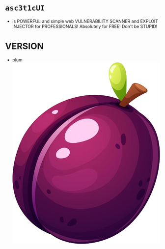 # `asc3t1cUI` 
- is POWERFUL and simple web VULNERABILITY SCANNER and EXPLOIT INJECTOR for PROFESSIONALS! Absolutely for FREE! Don't be STUPID!

# VERSION 
- plum
![](/docs/plum.png)
